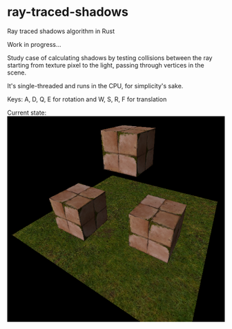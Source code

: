 # ray-traced-shadows
Ray traced shadows algorithm in Rust

Work in progress...

Study case of calculating shadows by testing collisions between the ray starting from texture pixel to the light, passing through vertices in the scene.

It's single-threaded and runs in the CPU, for simplicity's sake.

Keys: A, D, Q, E for rotation and W, S, R, F for translation

Current state: ![](./assets/screenshot.png)